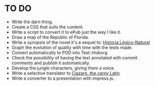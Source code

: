 TO DO
====

- Write the darn thing.
- Create a CSS that suits the content.
- Write a script to convert it to ePub just the way I like it.
- Draw a map of the Republic of Florida.
- Write a synopsis of the novel it's a sequel to: [Historia Lógico-Natural](https://authorcentral.amazon.com/gp/books/book-detail-page?ie=UTF8&bookASIN=B00CLOF224&index=default&language=en_US)
- Graph the evolution of quality with time with the tests made.
- Convert automatically to POD into Text::Hoborg.
- Check the possibility of having the text annotated with commit comments and publish it automatically. 
- Develop the jungle characters, giving them a voice. 
- Write a selective translator to [Ciazarn, the carny Latin](http://www.goodmagic.com/carny/ciazarn.htm)
- Write a converter to a presentation with impress.js. 